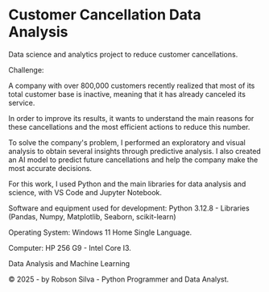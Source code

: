 # Customer Cancellation Data Analysis
Data science and analytics project to reduce customer cancellations.

Challenge:

A company with over 800,000 customers recently realized that most of its total customer base is inactive, meaning that it has already canceled its service.

In order to improve its results, it wants to understand the main reasons for these cancellations and the most efficient actions to reduce this number.

To solve the company's problem, I performed an exploratory and visual analysis to obtain several insights through predictive analysis. I also created an AI model to predict future cancellations and help the company make the most accurate decisions.

For this work, I used Python and the main libraries for data analysis and science, with VS Code and Jupyter Notebook.

Software and equipment used for development: Python 3.12.8 - Libraries (Pandas, Numpy, Matplotlib, Seaborn, scikit-learn)

Operating System: Windows 11 Home Single Language.

Computer: HP 256 G9 - Intel Core I3.

Data Analysis and Machine Learning

© 2025 - by Robson Silva - Python Programmer and Data Analyst.

